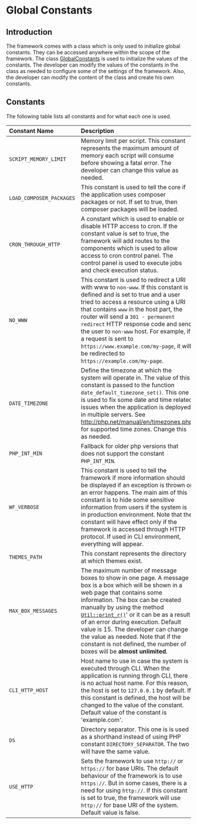 
# Global Constants

<meta name="description" content="A reference of all constants which are global in WebFiori Framework.">

## Introduction

The framework comes with a class which is only used to initialize global constants. They can be accessed anywhere within the scope of the framework. The class [GlobalConstants](https://webfiori.com/docs/webfiori/ini/GlobalConstants) is used to initialize the values of the constants. The developer can modify the values of the constants in the class as needed to configure some of the settings of the framework. Also, the developer can modify the content of the class and create his own constants.

## Constants

The following table lists all constants and for what each one is used.

|Constant Name|Description  |Default Value|
|:-----------|:-----------|:-----------|
|`SCRIPT_MEMORY_LIMIT`|Memory limit per script. This constant represents the maximum amount of memory each script will consume before showing a fatal error. The developer can change this value as needed.|'2GB' (`string`)|
|`LOAD_COMPOSER_PACKAGES`|This constant is used to tell the core if the application uses composer packages or not. If set to true, then composer packages will be loaded.|true (`boolean`)|
|`CRON_THROUGH_HTTP`|A constant which is used to enable or disable HTTP access to cron. If the constant value is set to true, the framework will add routes to the components which is used to allow access to cron control panel. The control panel is used to execute jobs and check execution status.|false `boolean`|
|`NO_WWW`|This constant is used to redirect a URI with www to `non-www`. If this constant is defined and is set to true and a user tried to access a resource using a URI that contains `www` in the host part, the router will send a `301 - permanent redirect` HTTP response code and send the user to `non-www` host. For example, if a request is sent to `https://www.example.com/my-page`, it will be redirected to `https://example.com/my-page`. |false (`boolean`)|
|`DATE_TIMEZONE`|Define the timezone at which the system will operate in. The value of this constant is passed to the function `date_default_timezone_set()`. This one is used to fix some date and time related issues when the application is deployed in multiple servers. See http://php.net/manual/en/timezones.php for supported time zones. Change this as needed.|'Asia/Riyadh' (`string`)|
|`PHP_INT_MIN`|Fallback for older php versions that does not support the constant `PHP_INT_MIN`.|(`double`)|
|`WF_VERBOSE`|This constant is used to tell the framework if more information should be displayed if an exception is thrown or an error happens. The main aim of this constant is to hide some sensitive information from users if the system is in production environment. Note that the constant will have effect only if the framework is accessed through HTTP protocol. If used in CLI environment, everything will appear.|false (`boolean`)|
|`THEMES_PATH`|This constant represents the directory at which themes exist.|'themes' (`string`)|
|`MAX_BOX_MESSAGES`|The maximum number of message boxes to show in one page. A message box is a box which will be shown in a web page that contains some information. The box can be created manually by using the method [`Util::print_r()`](https://webfiori.com/docs/webfiori/framework/Util#pring_r)' or it can be as a result of an error during execution. Default value is 15. The developer can change the value as needed. Note that if the constant is not defined, the number of boxes will be **almost unlimited**.|15 (`int`)|
|`CLI_HTTP_HOST`|Host name to use in case the system is executed through CLI. When the application is running throgh CLI, there is no actual host name. For this reason, the host is set to `127.0.0.1` by default. If this constant is defined, the host will be changed to the value of the constant. Default value of the constant is 'example.com'.|'example.com' (`string`)|
|`DS`|Directory separator. This one is is used as a shorthand instead of using PHP constant `DIRECTORY_SEPARATOR`. The two will have the same value.|(`string`)|
|`USE_HTTP`|Sets the framework to use `http://` or `https://` for base URIs. The default behaviour of the framework is to use `https://`. But in some cases, there is a need for using `http://`. If this constant is set to true, the framework will use `http://` for base URI of the system. Default value is false.|false (`boolean`)|
